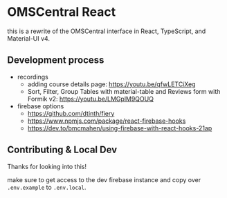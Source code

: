 # OMSCentral React

this is a rewrite of the OMSCentral interface in React, TypeScript, and Material-UI v4.

## Development process

- recordings
  - adding course details page: https://youtu.be/qfwLETCiXeg
  - Sort, Filter, Group Tables with material-table and Reviews form with Formik v2: https://youtu.be/LMGplM9QOUQ
- firebase options
  - https://github.com/dtinth/fiery
  - https://www.npmjs.com/package/react-firebase-hooks
  - https://dev.to/bmcmahen/using-firebase-with-react-hooks-21ap

## Contributing & Local Dev

Thanks for looking into this!

make sure to get access to the dev firebase instance and copy over `.env.example` to `.env.local`.
